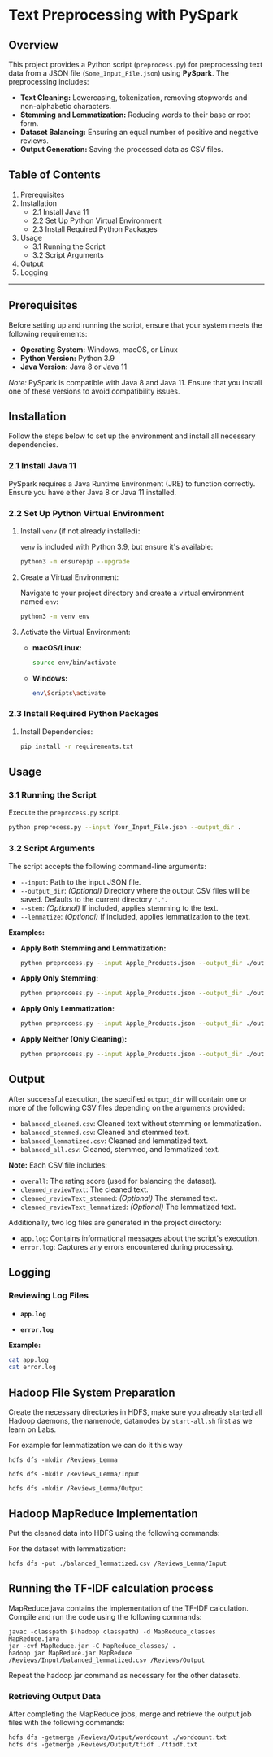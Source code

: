 # Text Preprocessing with PySpark

## Overview

This project provides a Python script (`preprocess.py`) for preprocessing text data from a JSON file (`Some_Input_File.json`) using **PySpark**. The preprocessing includes:

- **Text Cleaning:** Lowercasing, tokenization, removing stopwords and non-alphabetic characters.
- **Stemming and Lemmatization:** Reducing words to their base or root form.
- **Dataset Balancing:** Ensuring an equal number of positive and negative reviews.
- **Output Generation:** Saving the processed data as CSV files.

## Table of Contents

1. Prerequisites
2. Installation
    - 2.1 Install Java 11
    - 2.2 Set Up Python Virtual Environment
    - 2.3 Install Required Python Packages
3. Usage
    - 3.1 Running the Script
    - 3.2 Script Arguments
4. Output
5. Logging

---

## Prerequisites

Before setting up and running the script, ensure that your system meets the following requirements:

- **Operating System:** Windows, macOS, or Linux
- **Python Version:** Python 3.9
- **Java Version:** Java 8 or Java 11

*Note:* PySpark is compatible with Java 8 and Java 11. Ensure that you install one of these versions to avoid compatibility issues.

## Installation

Follow the steps below to set up the environment and install all necessary dependencies.

### 2.1 Install Java 11

PySpark requires a Java Runtime Environment (JRE) to function correctly. Ensure you have either Java 8 or Java 11 installed.


### 2.2 Set Up Python Virtual Environment

1. Install `venv` (if not already installed):

   `venv` is included with Python 3.9, but ensure it's available:

   ```bash
   python3 -m ensurepip --upgrade
   ```

2. Create a Virtual Environment:

   Navigate to your project directory and create a virtual environment named `env`:

   ```bash
   python3 -m venv env
   ```

3. Activate the Virtual Environment:

   - **macOS/Linux:**

     ```bash
     source env/bin/activate
     ```

   - **Windows:**

     ```bash
     env\Scripts\activate
     ```


### 2.3 Install Required Python Packages

1. Install Dependencies:

   ```bash
   pip install -r requirements.txt
   ```

## Usage

### 3.1 Running the Script

Execute the `preprocess.py` script.

```bash
python preprocess.py --input Your_Input_File.json --output_dir .
```

### 3.2 Script Arguments

The script accepts the following command-line arguments:

- `--input`: Path to the input JSON file. 
- `--output_dir`: *(Optional)* Directory where the output CSV files will be saved. Defaults to the current directory `'.'`.
- `--stem`: *(Optional)* If included, applies stemming to the text.
- `--lemmatize`: *(Optional)* If included, applies lemmatization to the text.

**Examples:**

- **Apply Both Stemming and Lemmatization:**

  ```bash
  python preprocess.py --input Apple_Products.json --output_dir ./output --stem --lemmatize
  ```

- **Apply Only Stemming:**

  ```bash
  python preprocess.py --input Apple_Products.json --output_dir ./output --stem
  ```

- **Apply Only Lemmatization:**

  ```bash
  python preprocess.py --input Apple_Products.json --output_dir ./output --lemmatize
  ```

- **Apply Neither (Only Cleaning):**

  ```bash
  python preprocess.py --input Apple_Products.json --output_dir ./output
  ```

## Output

After successful execution, the specified `output_dir` will contain one or more of the following CSV files depending on the arguments provided:

- `balanced_cleaned.csv`: Cleaned text without stemming or lemmatization.
- `balanced_stemmed.csv`: Cleaned and stemmed text.
- `balanced_lemmatized.csv`: Cleaned and lemmatized text.
- `balanced_all.csv`: Cleaned, stemmed, and lemmatized text.

**Note:** Each CSV file includes:

- `overall`: The rating score (used for balancing the dataset).
- `cleaned_reviewText`: The cleaned text.
- `cleaned_reviewText_stemmed`: *(Optional)* The stemmed text.
- `cleaned_reviewText_lemmatized`: *(Optional)* The lemmatized text.

Additionally, two log files are generated in the project directory:

- `app.log`: Contains informational messages about the script's execution.
- `error.log`: Captures any errors encountered during processing.

## Logging

### Reviewing Log Files

- **`app.log`**

- **`error.log`**


**Example:**

```bash
cat app.log
cat error.log
```


## Hadoop File System Preparation

Create the necessary directories in HDFS, make sure you already started all Hadoop daemons, the namenode, datanodes by `start-all.sh` first as we learn on Labs.

For example for lemmatization we can do it this way

```
hdfs dfs -mkdir /Reviews_Lemma

hdfs dfs -mkdir /Reviews_Lemma/Input

hdfs dfs -mkdir /Reviews_Lemma/Output
```

## Hadoop MapReduce Implementation

Put the cleaned data into HDFS using the following commands:

For the dataset with lemmatization:

```
hdfs dfs -put ./balanced_lemmatized.csv /Reviews_Lemma/Input
```

## Running the TF-IDF calculation process

MapReduce.java contains the implementation of the TF-IDF calculation. Compile and run the code using the following commands:
```
javac -classpath $(hadoop classpath) -d MapReduce_classes MapReduce.java
jar -cvf MapReduce.jar -C MapReduce_classes/ .
hadoop jar MapReduce.jar MapReduce /Reviews/Input/balanced_lemmatized.csv /Reviews/Output
```

Repeat the hadoop jar command as necessary for the other datasets.

### Retrieving Output Data

After completing the MapReduce jobs, merge and retrieve the output job files with the following commands:

```
hdfs dfs -getmerge /Reviews/Output/wordcount ./wordcount.txt
hdfs dfs -getmerge /Reviews/Output/tfidf ./tfidf.txt
```



